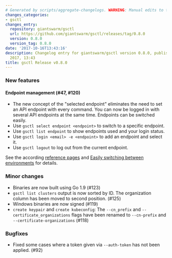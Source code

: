 ```yaml
---
# Generated by scripts/aggregate-changelogs. WARNING: Manual edits to this files will be overwritten.
changes_categories:
- gsctl
changes_entry:
  repository: giantswarm/gsctl
  url: https://github.com/giantswarm/gsctl/releases/tag/0.8.0
  version: 0.8.0
  version_tag: 0.8.0
date: '2017-10-16T13:43:16'
description: Changelog entry for giantswarm/gsctl version 0.8.0, published on 16 October
  2017, 13:43
title: gsctl Release v0.8.0
---
```


### New features

#### Endpoint management (#47, #120)

- The new concept of the "selected endpoint" eliminates the need to set an API endpoint with every command. You can now be logged in with several API endpoints at the same time. Endpoints can be switched easily.
- Use `gsctl select endpoint <endpoint>` to switch to a specific endpoint.
- Use `gsctl list endpoint` to show endpoints used and your login status.
- Use `gsctl login <email> -e <endpoint>` to add an endpoint and select it.
- Use `gsctl logout` to log out from the current endpoint.

See the according [reference pages](https://docs.giantswarm.io/reference/gsctl/) and [Easily switching between environments](https://docs.giantswarm.io/reference/gsctl/global-options/#switching-environments) for details.

### Minor changes

- Binaries are now built using Go 1.9 (#123)
- `gsctl list clusters` output is now sorted by ID. The organization column has been moved to second position. (#125)
- Windows binaries are now signed (#119)
- `create keypair` and `create kubeconfig`: The `--cn_prefix` and `--certificate_organizations` flags have been renamed to `--cn-prefix` and `--certificate-organizations` (#118)

### Bugfixes

- Fixed some cases where a token given via `--auth-token` has not been applied. (#92)
